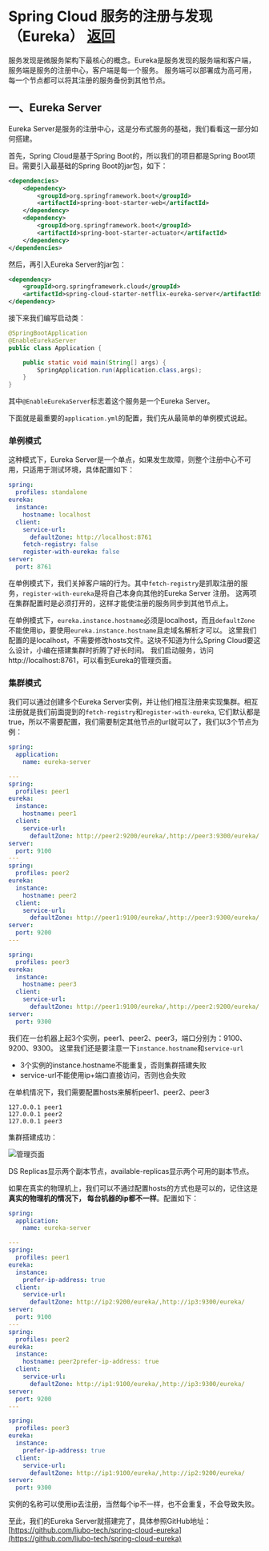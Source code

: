 # Spring Cloud 服务的注册与发现（Eureka） [返回](/ "首页")

服务发现是微服务架构下最核心的概念。Eureka是服务发现的服务端和客户端，服务端是服务的注册中心，客户端是每一个服务。
服务端可以部署成为高可用，每一个节点都可以将其注册的服务备份到其他节点。

## 一、Eureka Server

Eureka Server是服务的注册中心，这是分布式服务的基础，我们看看这一部分如何搭建。

首先，Spring Cloud是基于Spring Boot的，所以我们的项目都是Spring Boot项目。需要引入最基础的Spring Boot的jar包，如下：
```xml
<dependencies>
    <dependency>
        <groupId>org.springframework.boot</groupId>
        <artifactId>spring-boot-starter-web</artifactId>
    </dependency>
    <dependency>
        <groupId>org.springframework.boot</groupId>
        <artifactId>spring-boot-starter-actuator</artifactId>
    </dependency>
</dependencies>
```
然后，再引入Eureka Server的jar包：
```xml
<dependency>
    <groupId>org.springframework.cloud</groupId>
    <artifactId>spring-cloud-starter-netflix-eureka-server</artifactId>
</dependency>
```
接下来我们编写启动类：
```java
@SpringBootApplication
@EnableEurekaServer
public class Application {

    public static void main(String[] args) {
        SpringApplication.run(Application.class,args);
    }
}
```
其中`@EnableEurekaServer`标志着这个服务是一个Eureka Server。

下面就是最重要的`application.yml`的配置，我们先从最简单的单例模式说起。

### 单例模式

这种模式下，Eureka Server是一个单点，如果发生故障，则整个注册中心不可用，只适用于测试环境，具体配置如下：
```yaml
spring:
  profiles: standalone
eureka:
  instance:
    hostname: localhost
  client:
    service-url:
      defaultZone: http://localhost:8761
    fetch-registry: false
    register-with-eureka: false
server:
  port: 8761
```
在单例模式下，我们关掉客户端的行为。其中`fetch-registry`是抓取注册的服务，`register-with-eureka`是将自己本身向其他的Eureka Server 注册。
这两项在集群配置时是必须打开的，这样才能使注册的服务同步到其他节点上。

在单例模式下，`eureka.instance.hostname`必须是localhost，而且`defaultZone`不能使用ip，要使用`eureka.instance.hostname`且走域名解析才可以。
这里我们配置的是localhost，不需要修改hosts文件。这块不知道为什么Spring Cloud要这么设计，小编在搭建集群时折腾了好长时间。
我们启动服务，访问http://localhost:8761，可以看到Eureka的管理页面。


### 集群模式

我们可以通过创建多个Eureka Server实例，并让他们相互注册来实现集群。相互注册就是我们前面提到的`fetch-registry`和`register-with-eureka`,
它们默认都是true，所以不需要配置，我们需要制定其他节点的url就可以了，我们以3个节点为例：
```yaml
spring:
  application:
    name: eureka-server

---
spring:
  profiles: peer1
eureka:
  instance:
    hostname: peer1
  client:
    service-url:
      defaultZone: http://peer2:9200/eureka/,http://peer3:9300/eureka/
server:
  port: 9100
---
spring:
  profiles: peer2
eureka:
  instance:
    hostname: peer2
  client:
    service-url:
      defaultZone: http://peer1:9100/eureka/,http://peer3:9300/eureka/
server:
  port: 9200
---

spring:
  profiles: peer3
eureka:
  instance:
    hostname: peer3
  client:
    service-url:
      defaultZone: http://peer1:9100/eureka/,http://peer2:9200/eureka/
server:
  port: 9300
```
我们在一台机器上起3个实例，peer1、peer2、peer3，端口分别为：9100、9200、9300。
这里我们还是要注意一下`instance.hostname`和`service-url`
* 3个实例的instance.hostname不能重复，否则集群搭建失败
* service-url不能使用ip+端口直接访问，否则也会失败

在单机情况下，我们需要配置hosts来解析peer1、peer2、peer3
```
127.0.0.1 peer1
127.0.0.1 peer2
127.0.0.1 peer3
```
集群搭建成功：

![管理页面](http://testimage.alwaysnb.com/blog/20180615171553.png)

DS Replicas显示两个副本节点，available-replicas显示两个可用的副本节点。

如果在真实的物理机上，我们可以不通过配置hosts的方式也是可以的，记住这是 **真实的物理机的情况下，
每台机器的ip都不一样**。配置如下：
```yaml
spring:
  application:
    name: eureka-server

---
spring:
  profiles: peer1
eureka:
  instance:
    prefer-ip-address: true
  client:
    service-url:
      defaultZone: http://ip2:9200/eureka/,http://ip3:9300/eureka/
server:
  port: 9100
---
spring:
  profiles: peer2
eureka:
  instance:
    hostname: peer2prefer-ip-address: true
  client:
    service-url:
      defaultZone: http://ip1:9100/eureka/,http://ip3:9300/eureka/
server:
  port: 9200
---

spring:
  profiles: peer3
eureka:
  instance:
    prefer-ip-address: true
  client:
    service-url:
      defaultZone: http://ip1:9100/eureka/,http://ip2:9200/eureka/
server:
  port: 9300
```
实例的名称可以使用ip去注册，当然每个ip不一样，也不会重复，不会导致失败。

至此，我们的Eureka Server就搭建完了，具体参照GitHub地址：[https://github.com/liubo-tech/spring-cloud-eureka](https://github.com/liubo-tech/spring-cloud-eureka)


